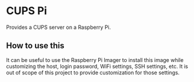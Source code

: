 # CUPS Pi

Provides a CUPS server on a Raspberry Pi.

## How to use this

It can be useful to use the Raspberry Pi Imager to install this image while customizing the host, login password, WiFi settings, SSH settings, etc. It is out of scope of this project to provide customization for those settings.

